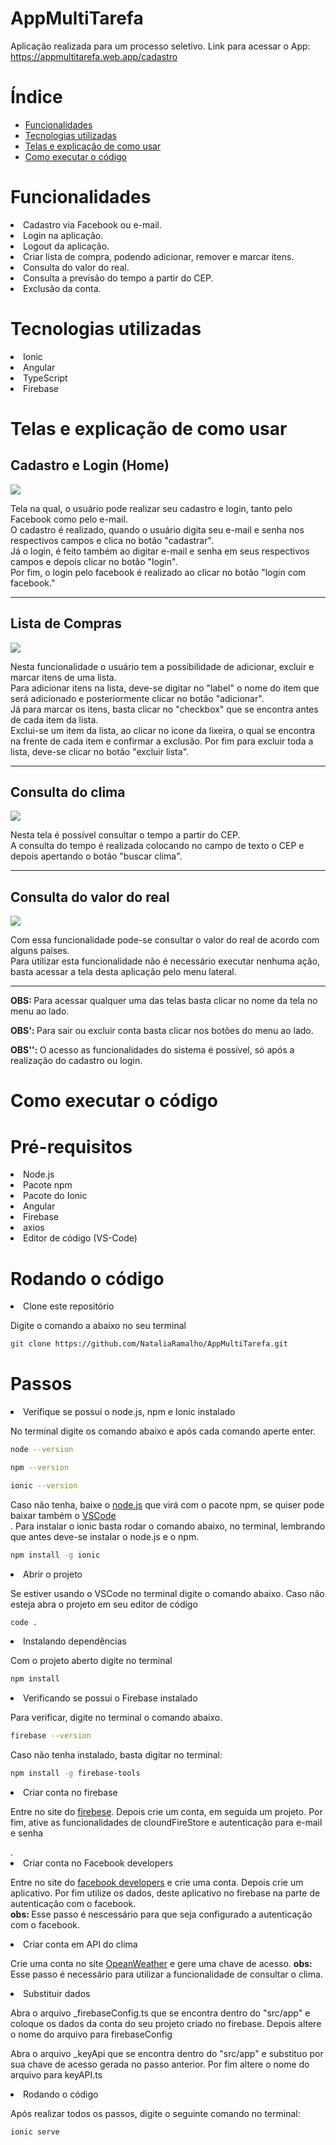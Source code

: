
# AppMultiTarefa
Aplicação realizada para um processo seletivo.
Link para acessar o App: https://appmultitarefa.web.app/cadastro

Índice
=================
<!--ts-->
   * [Funcionalidades](#funcionalidades)
   * [Tecnologias utilizadas](#tecnologias-utilizadas)
   * [Telas e explicação de como usar](#telas-e-explicação-de-como-usar)
   * [Como executar o código](#como-executar-o-código)
<!--te-->

#  Funcionalidades 
<li> Cadastro via Facebook ou e-mail. </li>
<li> Login na aplicação. </li>
<li> Logout da aplicação. </li>
<li> Criar lista de compra, podendo adicionar, remover e marcar itens. </li>
<li> Consulta do valor do real.</li>
<li> Consulta a previsão do tempo a partir do CEP. </li>
<li> Exclusão da conta.</li>

# Tecnologias utilizadas
<li> Ionic </li>
<li> Angular </li>
<li> TypeScript </li>
<li> Firebase </li>

# Telas e explicação de como usar
<h2> Cadastro e Login (Home)</h2>

<img src="https://github.com/NataliaRamalho/AppMultiTarefa/blob/master/telas/telaHome.png" >



<p> Tela na qual, o usuário pode realizar seu cadastro e login, tanto pelo Facebook como pelo e-mail. <br>
 O cadastro é realizado, quando o usuário digita seu e-mail e senha nos respectivos campos e clica no botão "cadastrar".<br>
 Já o login, é feito também  ao digitar e-mail e senha em seus respectivos campos e depois clicar no botão "login".<br>
 Por fim, o login pelo facebook é realizado ao clicar no botão "login com facebook." </p>

<hr>

<h2> Lista de Compras </h2>
<img src="https://github.com/NataliaRamalho/AppMultiTarefa/blob/master/telas/listaCompras.png">


<p> Nesta funcionalidade o usuário tem a possibilidade de adicionar, excluir e marcar itens de uma lista.<br>
    Para adicionar itens na lista, deve-se digitar no "label" o nome do item que será adicionado e posteriormente clicar no botão "adicionar".<br>
    Já para marcar os itens, basta clicar no "checkbox" que se encontra antes de cada item da lista.<br>
    Exclui-se um item da lista, ao clicar no icone da lixeira, o qual se encontra na frente de cada item e confirmar a exclusão.
    Por fim para excluir toda a lista, deve-se clicar no botão "excluir lista".
</p>

<hr>

<h2> Consulta do clima</h2>
<img src="https://github.com/NataliaRamalho/AppMultiTarefa/blob/master/telas/ConsultaClima.png">
<p> Nesta tela é possível consultar o tempo a partir do CEP.<br>
    A consulta do tempo é realizada colocando no campo de texto o CEP e depois apertando o botão "buscar clima".
</p>

<hr>
<h2> Consulta do valor do real</h2>
<img src="https://github.com/NataliaRamalho/AppMultiTarefa/blob/master/telas/TelaValorReal.png">
<p> Com essa funcionalidade pode-se consultar o valor do real de acordo com alguns países.<br>
  Para utilizar esta funcionalidade não é necessário executar nenhuma ação, basta acessar a tela desta aplicação pelo menu lateral.   
</p>
<hr>
<p><strong> OBS: </strong> Para acessar qualquer uma das telas basta clicar no nome da tela no menu ao lado. </p>
<p><strong> OBS': </strong> Para sair ou excluir conta basta clicar nos botões do menu ao lado. </p>
<p><strong> OBS'': </strong> O acesso as funcionalidades do sistema é possível, só após a realização do cadastro ou login. </p>
  

# Como executar o código 
<h1> Pré-requisitos </h1>
<li> Node.js </li>
<li> Pacote npm </li>
<li> Pacote do Ionic </li>
<li> Angular </li>
<li> Firebase</li>
<li> axios </li>
<li> Editor de código (VS-Code) </li>
<h1> Rodando o código  </h1>
<li>Clone este repositório</li>
  <p>Digite o comando a abaixo no seu terminal </p>
  
 ```sh
git clone https://github.com/NataliaRamalho/AppMultiTarefa.git
```


<h1> Passos </h1>
<li> Verifique se possui o node.js, npm e Ionic instalado</li>
  <p>No terminal digite os comando abaixo e após cada comando aperte enter.</p>
  
  
  ```sh
node --version

npm --version

ionic --version
```

  <p> Caso não tenha, baixe o <a href="https://nodejs.org/en/">node.js</a> que virá com o pacote npm, se quiser pode baixar também o 
  <a href="https://code.visualstudio.com/"> VSCode </a> <br>. Para instalar o ionic basta rodar o comando abaixo, no terminal, lembrando que antes deve-se instalar o node.js e o npm. </p>
  
  
  
   ```sh
npm install -g ionic
```
  
  
 <li> Abrir o projeto </li>
<p> Se estiver usando o VSCode no terminal digite o comando abaixo. Caso não esteja abra o projeto em seu editor de código </p>


  ```sh
code .
```


<li> Instalando dependências </li>
  <p> Com o projeto aberto digite no terminal</p>
  
   ```sh
npm install
```


<li>Verificando se possui o Firebase instalado</li>
  <p> Para verificar, digite no terminal o comando abaixo.</p>
  
  
  ```sh
firebase --version
```


<p> Caso não tenha instalado, basta digitar no terminal: </p>


```sh
npm install -g firebase-tools
```


<li> Criar conta no firebase </li>
<p> Entre no site do <a href="https://console.firebase.google.com">firebese</a>.
  Depois crie um conta, em seguida um projeto. Por fim, ative as funcionalidades de cloundFireStore e autenticação para e-mail e senha</p>.

<li> Criar conta no Facebook developers</li>
<p>Entre no site do <a href="https://developers.facebook.com/">facebook developers</a> e crie uma conta. Depois crie um aplicativo. Por fim utilize os dados, deste aplicativo no firebase na parte de autenticação com o facebook.<br>
<strong> obs: </strong> Esse passo é nescessário para que seja configurado a autenticação com o facebook.</strong></p>
  
<li> Criar conta em API do clima</li>
<p> Crie uma conta no site <a href="https://openweathermap.org/"> OpeanWeather</a> e gere uma chave de acesso. </b>
<strong> obs: </strong> Esse passo é necessário para utilizar a funcionalidade de consultar o clima.</p>

<li> Substituir dados</li>
<p> Abra o arquivo _firebaseConfig.ts que se encontra dentro do "src/app" e coloque os dados da conta do seu projeto criado no firebase. Depois altere o nome do arquivo para firebaseConfig </p>
<p> Abra o arquivo _keyApi que se encontra dentro do "src/app" e substituo por sua chave de acesso gerada no passo anterior. Por fim  altere o nome do arquivo para keyAPI.ts </p>

<li>Rodando o código</li>
<p> Após realizar todos os passos, digite o seguinte comando no terminal: </p>

```sh
ionic serve
```





  
  
 


  
  
 
